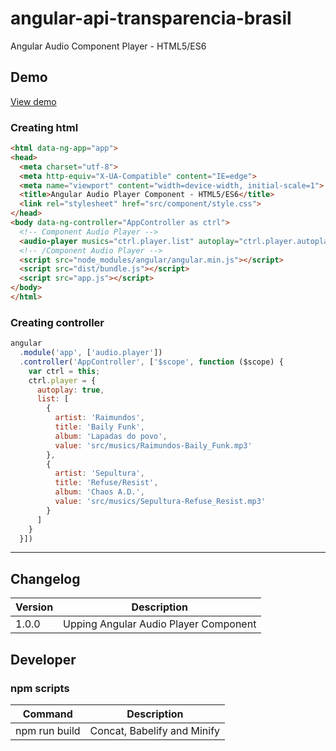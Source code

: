 # angular-api-transparencia-brasil
Angular Audio Component Player - HTML5/ES6

## Demo

[View demo](http://guiseek.js.org/angular-audio-player-html5-es6/)

### Creating html
```html
<html data-ng-app="app">
<head>
  <meta charset="utf-8">
  <meta http-equiv="X-UA-Compatible" content="IE=edge">
  <meta name="viewport" content="width=device-width, initial-scale=1">
  <title>Angular Audio Player Component - HTML5/ES6</title>
  <link rel="stylesheet" href="src/component/style.css">
</head>
<body data-ng-controller="AppController as ctrl">
  <!-- Component Audio Player -->
  <audio-player musics="ctrl.player.list" autoplay="ctrl.player.autoplay"></audio-player>
  <!-- /Component Audio Player -->
  <script src="node_modules/angular/angular.min.js"></script>
  <script src="dist/bundle.js"></script>
  <script src="app.js"></script>
</body>
</html>
```

### Creating controller
```javascript
angular
  .module('app', ['audio.player'])
  .controller('AppController', ['$scope', function ($scope) {
    var ctrl = this;
    ctrl.player = {
      autoplay: true,
      list: [
        {
          artist: 'Raimundos',
          title: 'Baily Funk',
          album: 'Lapadas do povo',
          value: 'src/musics/Raimundos-Baily_Funk.mp3'
        },
        {
          artist: 'Sepultura',
          title: 'Refuse/Resist',
          album: 'Chaos A.D.',
          value: 'src/musics/Sepultura-Refuse_Resist.mp3'
        }
      ]
    }
  }])
```

---

## Changelog

Version | Description
--- | ---
1.0.0 | Upping Angular Audio Player Component

## Developer

### npm scripts

Command | Description
--- | ---
npm run build | Concat, Babelify and Minify 